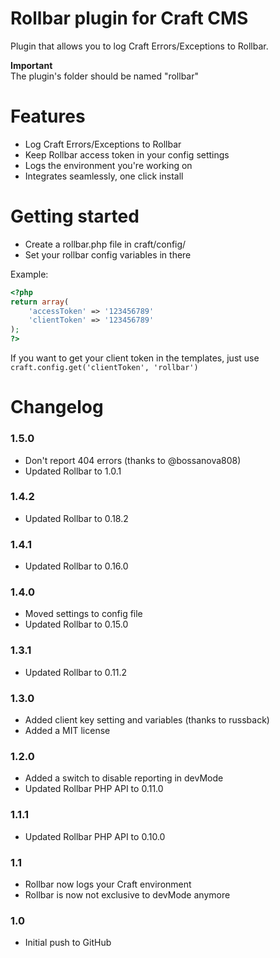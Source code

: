 Rollbar plugin for Craft CMS
=================

Plugin that allows you to log Craft Errors/Exceptions to Rollbar.

__Important__  
The plugin's folder should be named "rollbar"

Features
=================
 - Log Craft Errors/Exceptions to Rollbar
 - Keep Rollbar access token in your config settings
 - Logs the environment you're working on
 - Integrates seamlessly, one click install

Getting started
=================
 - Create a rollbar.php file in craft/config/
 - Set your rollbar config variables in there

Example:
```php
<?php
return array(
    'accessToken' => '123456789'
    'clientToken' => '123456789'
);
?>
```

If you want to get your client token in the templates, just use
`craft.config.get('clientToken', 'rollbar')`

Changelog
=================
### 1.5.0
 - Don't report 404 errors (thanks to @bossanova808)
 - Updated Rollbar to 1.0.1

### 1.4.2
 - Updated Rollbar to 0.18.2

### 1.4.1
 - Updated Rollbar to 0.16.0

### 1.4.0
 - Moved settings to config file
 - Updated Rollbar to 0.15.0

### 1.3.1
 - Updated Rollbar to 0.11.2

### 1.3.0
 - Added client key setting and variables (thanks to russback)
 - Added a MIT license

### 1.2.0
 - Added a switch to disable reporting in devMode
 - Updated Rollbar PHP API to 0.11.0

### 1.1.1
 - Updated Rollbar PHP API to 0.10.0

### 1.1
 - Rollbar now logs your Craft environment
 - Rollbar is now not exclusive to devMode anymore

### 1.0
 - Initial push to GitHub
